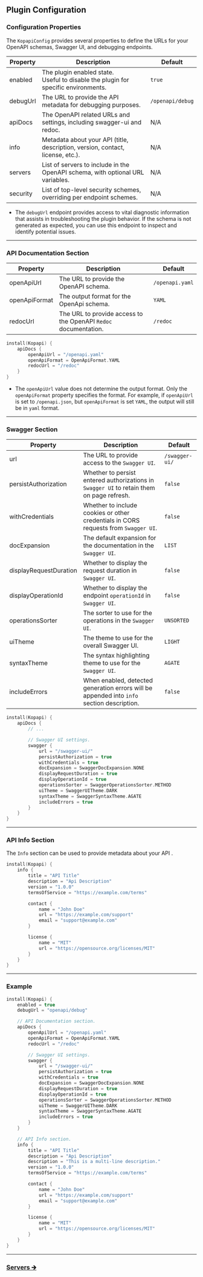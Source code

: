 ## Plugin Configuration

### Configuration Properties

The `KopapiConfig` provides several properties to define the URLs for your OpenAPI schemas, Swagger UI, and debugging endpoints.

| Property | Description                                                                           | Default          |
|----------|---------------------------------------------------------------------------------------|------------------|
| enabled  | The plugin enabled state.<br/>Useful to disable the plugin for specific environments. | `true`           |
| debugUrl | The URL to provide the API metadata for debugging purposes.                           | `/openapi/debug` |
| apiDocs  | The OpenAPI related URLs and settings, including swagger-ui and redoc.                | N/A              |
| info     | Metadata about your API (title, description, version, contact, license, etc.).        | N/A              |
| servers  | List of servers to include in the OpenAPI schema, with optional URL variables.        | N/A              |
| security | List of top-level security schemes, overriding per endpoint schemes.                  | N/A              |

- The `debugUrl` endpoint provides access to vital diagnostic information that assists in troubleshooting the plugin behavior.
  If the schema is not generated as expected, you can use this endpoint to inspect and identify potential issues.

---

### API Documentation Section

| Property      | Description                                                     | Default         |
|---------------|-----------------------------------------------------------------|-----------------|
| openApiUrl    | The URL to provide the OpenAPI schema.                          | `/openapi.yaml` |
| openApiFormat | The output format for the OpenApi schema.                       | `YAML`          |
| redocUrl      | The URL to provide access to the OpenAPI `Redoc` documentation. | `/redoc`        |

```kotlin
install(Kopapi) {
    apiDocs {
        openApiUrl = "/openapi.yaml"
        openApiFormat = OpenApiFormat.YAML
        redocUrl = "/redoc"
    }
}
```

- The `openApiUrl` value does not determine the output format. Only the `openApiFormat` property specifies the format.
  For example, if `openApiUrl` is set to `/openapi.json`, but `openApiFormat` is set `YAML`, the output will still be in `yaml` format.

---

### Swagger Section

| Property               | Description                                                                                | Default        |
|------------------------|--------------------------------------------------------------------------------------------|----------------|
| url                    | The URL to provide access to the `Swagger UI`.                                             | `/swagger-ui/` |
| persistAuthorization   | Whether to persist entered authorizations in `Swagger UI` to retain them on page refresh.  | `false`        |
| withCredentials        | Whether to include cookies or other credentials in CORS requests from `Swagger UI`.        | `false`        |
| docExpansion           | The default expansion for the documentation in the `Swagger UI`.                           | `LIST`         |
| displayRequestDuration | Whether to display the request duration in `Swagger UI`.                                   | `false`        |
| displayOperationId     | Whether to display the endpoint `operationId` in `Swagger UI`.                             | `false`        |
| operationsSorter       | The sorter to use for the operations in the `Swagger UI`.                                  | `UNSORTED`     |
| uiTheme                | The theme to use for the overall Swagger UI.                                               | `LIGHT`        |
| syntaxTheme            | The syntax highlighting theme to use for the `Swagger UI`.                                 | `AGATE`        |
| includeErrors          | When enabled, detected generation errors will be appended into `info` section description. | `false`        |

```kotlin
install(Kopapi) {
    apiDocs {
        // ...

        // Swagger UI settings.
        swagger {
            url = "/swagger-ui/"
            persistAuthorization = true
            withCredentials = true
            docExpansion = SwaggerDocExpansion.NONE
            displayRequestDuration = true
            displayOperationId = true
            operationsSorter = SwaggerOperationsSorter.METHOD
            uiTheme = SwaggerUITheme.DARK
            syntaxTheme = SwaggerSyntaxTheme.AGATE
            includeErrors = true
        }
    }
}
```

---

### API Info Section

The `Info` section can be used to provide metadata about your API .

```kotlin
install(Kopapi) {
    info {
        title = "API Title"
        description = "Api Description"
        version = "1.0.0"
        termsOfService = "https://example.com/terms"

        contact {
            name = "John Doe"
            url = "https://example.com/support"
            email = "support@example.com"
        }

        license {
            name = "MIT"
            url = "https://opensource.org/licenses/MIT"
        }
    }
}
```

---

### Example

```kotlin
install(Kopapi) {
    enabled = true
    debugUrl = "openapi/debug"

    // API Documentation section.
    apiDocs {
        openApilUrl = "/openapi.yaml"
        openApiFormat = OpenApiFormat.YAML
        redocUrl = "/redoc"

        // Swagger UI settings.
        swagger {
            url = "/swagger-ui/"
            persistAuthorization = true
            withCredentials = true
            docExpansion = SwaggerDocExpansion.NONE
            displayRequestDuration = true
            displayOperationId = true
            operationsSorter = SwaggerOperationsSorter.METHOD
            uiTheme = SwaggerUITheme.DARK
            syntaxTheme = SwaggerSyntaxTheme.AGATE
            includeErrors = true
        }
    }

    // API Info section.
    info {
        title = "API Title"
        description = "Api Description"
        description = "This is a multi-line description."
        version = "1.0.0"
        termsOfService = "https://example.com/terms"

        contact {
            name = "John Doe"
            url = "https://example.com/support"
            email = "support@example.com"
        }

        license {
            name = "MIT"
            url = "https://opensource.org/licenses/MIT"
        }
    }
}
```

--- 

### [Servers 🡲](02-servers.md)
